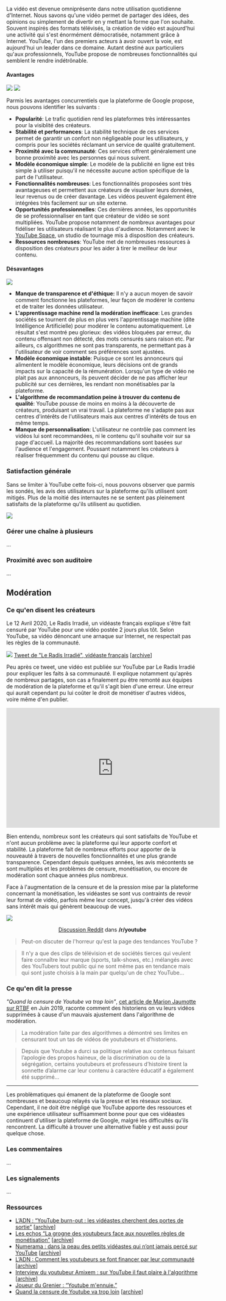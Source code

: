 La vidéo est devenue omniprésente dans notre utilisation quotidienne d'Internet. Nous savons qu'une vidéo permet de partager des idées, des opinions ou simplement de divertir en y mettant la forme que l'on souhaite. Souvent inspirés des formats télévisés, la création de vidéo est aujourd'hui une activité qui s'est énormément démocratisée, notamment grâce à Internet. YouTube, l'un des premiers acteurs à avoir ouvert la voie, est aujourd'hui un leader dans ce domaine. Autant destiné aux particuliers qu'aux professionnels, YouTube propose de nombreuses fonctionnalités qui semblent le rendre indétrônable.

#### Avantages

![](../assets/study_2.png)
![](../assets/study_3.png)

Parmis les avantages concurrentiels que la plateforme de Google propose, nous pouvons identifier les suivants :

- **Popularité**: Le trafic quotidien rend les plateformes très intéressantes pour la visiblité des créateurs.
- **Stabilité et performances**: La stabilité technique de ces services permet de garantir un confort non négligeable pour les utilisateurs, y compris pour les sociétés réclamant un service de qualité gratuitement.
- **Proximité avec la communauté**: Ces services offrent généralement une bonne proximité avec les personnes qui nous suivent.
- **Modèle économique simple**: Le modèle de la publicité en ligne est très simple à utiliser puisqu'il ne nécessite aucune action spécifique de la part de l'utilisateur.
- **Fonctionnalités nombreuses**: Les fonctionnalités proposées sont très avantageuses et permettent aux créateurs de visualiser leurs données, leur revenus ou de créer davantage. Les vidéos peuvent également être intégrées très facilement sur un site externe.
- **Opportunités professionnelles**: Ces dernières années, les opportunités de se professionnaliser en tant que créateur de vidéo se sont multipliées. YouTube propose notamment de nombreux avantages pour fidéliser les utilisateurs réalisant le plus d'audience. Notamment avec le [YouTube Space](https://www.youtube.com/space/), un studio de tournage mis à disposition des créateurs.
- **Ressources nombreuses**: YouTube met de nombreuses ressources à disposition des créateurs pour les aider à tirer le meilleur de leur contenu.

#### Désavantages

![](../assets/study_4.png)

- **Manque de transparence et d'éthique:** Il n'y a aucun moyen de savoir comment fonctionne les plateformes, leur façon de modérer le contenu et de traiter les données utilisateur.
- **L'apprentissage machine rend la modération inefficace**: Les grandes sociétés se tournent de plus en plus vers l'apprentissage machine (dite Intélligence Artificielle) pour modérer le contenu automatiquement. Le résultat s'est montré peu glorieux: des vidéos bloquées par erreur, du contenu offensant non détecté, des mots censurés sans raison etc. Par ailleurs, cs algorithmes ne sont pas transparents, ne permettant pas à l'utilisateur de voir comment ses préférences sont ajustées.
- **Modèle économique instable**: Puisque ce sont les annonceurs qui alimentent le modèle économique, leurs décisions ont de grands impacts sur la capacité de la rémunération. Lorsqu'un type de vidéo ne plait pas aux annonceurs, ils peuvent décider de ne pas afficher leur publicité sur ces dernières, les rendant non monétisables par la plateforme.
- **L'algorithme de recommandation peine à trouver du contenu de qualité**: YouTube pousse de moins en moins à la découverte de créateurs, produisant un vrai travail. La plateforme ne s'adapte pas aux centres d'intérêts de l'utilisateurs mais aux centres d'intérêts de tous en même temps.
- **Manque de personnalisation**: L'utilisateur ne contrôle pas comment les vidéos lui sont recommandées, ni le contenu qu'il souhaite voir sur sa page d'accueil. La majorité des recommandations sont basées sur l'audience et l'engagement. Poussant notamment les créateurs à réaliser fréquemment du contenu qui pousse au clique.

### Satisfaction générale

Sans se limiter à YouTube cette fois-ci, nous pouvons observer que parmis les sondés, les avis des utilisateurs sur la plateforme qu'ils utilisent sont mitigés. Plus de la moitié des internautes ne se sentent pas pleinement satisfaits de la plateforme qu'ils utilisent au quotidien.

![](../assets/study_5.png)



### Gérer une chaîne à plusieurs

...

### Proximité avec son auditoire

...

## Modération

### Ce qu'en disent les créateurs

Le 12 Avril 2020, Le Radis Irradié, un vidéaste français explique s'être fait censuré par YouTube pour une vidéo postée 2 jours plus tôt. Selon YouTube, sa vidéo dénoncant une arnaque sur Internet, ne respectait pas les règles de la communauté.

![](../assets/screenshot_4.png)
[Tweet de "Le Radis Irradié", vidéaste français][9] [[archive][9_archive]]

Peu après ce tweet, une vidéo est publiée sur YouTube par Le Radis Irradié pour expliquer les faits à sa communauté. Il explique notamment qu'après de nombreux partages, son cas a finalement pu être remonté aux équipes de modération de la plateforme et qu'il s'agit bien d'une erreur. Une erreur qui aurait cependant pu lui coûter le droit de monétiser d'autres vidéos, voire même d'en publier.

<div align="center"><iframe width="560" height="315" src="https://www.youtube-nocookie.com/embed/34-KiobBdDM" frameborder="0" allow="accelerometer; autoplay; encrypted-media; gyroscope; picture-in-picture" allowfullscreen></iframe>
</div>

Bien entendu, nombreux sont les créateurs qui sont satisfaits de YouTube et n'ont aucun problème avec la plateforme qui leur apporte confort et stabilité. La plateforme fait de nombreux efforts pour apporter de la nouveauté à travers de nouvelles fonctionnalités et une plus grande transparence. Cependant depuis quelques années, les avis mécontents se sont multipliés et les problèmes de censure, monétisation, ou encore de modération sont chaque années plus nombreux.

Face à l'augmentation de la censure et de la pression mise par la plateforme concernant la monétisation, les vidéastes se sont vus contraints de revoir leur format de vidéo, parfois même leur concept, jusqu'à créer des vidéos sans intérêt mais qui génèrent beaucoup de vues.

![](../assets/screenshot_8.png)
<div align="center"><a href="https://www.reddit.com/r/youtube/comments/79p77w/can_we_discuss_how_awful_the_yt_trending_page_has/">Discussion Reddit</a> dans <strong>/r/youtube</strong></div>

>Peut-on discuter de l'horreur qu'est la page des tendances YouTube ?

>Il n'y a que des clips de télévision et de sociétés tierces qui veulent faire connaître leur marque (sports, talk-shows, etc.) mélangés avec des YouTubers tout public qui ne sont même pas en tendance mais qui sont juste choisis à la main par quelqu'un de chez YouTube...

### Ce qu'en dit la presse

*"Quand la censure de Youtube va trop loin"*, [cet article de  Marion Jaumotte sur RTBF][10] en Juin 2019, raconte comment des historiens on vu leurs vidéos supprimées à cause d'un mauvais ajustement dans l'algorithme de modération.

>La modération faite par des algorithmes a démontré ses limites en censurant tout un tas de vidéos de youtubeurs et d’historiens.

>Depuis que Youtube a durci sa politique relative aux contenus faisant l’apologie des propos haineux, de la discrimination ou de la ségrégation, certains youtubeurs et professeurs d’histoire tirent la sonnette d’alarme car leur contenu à caractère éducatif a également été supprimé…

----

Les problèmatiques qui émanent de la plateforme de Google sont nombreuses et beaucoup relayés via la presse et les réseaux sociaux. Cependant, il ne doit être négligé que YouTube apporte des ressources et une expérience utilisateur suffisamment bonne pour que ces vidéastes continuent d'utiliser la plateforme de Google, malgré les difficultés qu'ils rencontrent. La difficulté à trouver une alternative fiable y est aussi pour quelque chose.

### Les commentaires

...

### Les signalements

...

### Ressources

- [L’ADN : “YouTube burn-out : les vidéastes cherchent des portes de sortie”][1] [[archive][1_archive]]
- [Les echos “La grogne des youtubeurs face aux nouvelles règles de monétisation”][2] [[archive][3_archive]]
- [Numerama : dans la peau des petits vidéastes qui n’ont jamais percé sur YouTube][3] [[archive][3_archive]]
- [L’ADN : Comment les youtubeurs se font financer par leur communauté][4] [[archive][4_archive]]
- [Interview du youtubeur Amixem : sur YouTube il faut plaire à l'algorithme][5] [[archive][5_archive]]
- [Joueur du Grenier : “Youtube m'ennuie.”][6]
- [Quand la censure de Youtube va trop loin][10] [[archive][10_archive]]

[1]:https://www.ladn.eu/media-mutants/tv-et-nouvelles-images/comment-youtubeurs-font-financer-communaute/
[1_archive]:https://www.ladn.eu/media-mutants/tv-et-nouvelles-images/comment-youtubeurs-font-financer-communaute/

[2]:https://start.lesechos.fr/innovations-startups/tech-futur/la-grogne-des-youtubeurs-face-aux-nouvelles-regles-de-monetisation-11623.php
[2_archive]:https://start.lesechos.fr/innovations-startups/tech-futur/la-grogne-des-youtubeurs-face-aux-nouvelles-regles-de-monetisation-11623.php

[3]:https://www.numerama.com/pop-culture/510021-remuneration-difficile-manque-de-reconnaissance-les-petits-videastes-ont-le-blues-sur-youtube.html
[3_archive]:https://www.numerama.com/pop-culture/510021-remuneration-difficile-manque-de-reconnaissance-les-petits-videastes-ont-le-blues-sur-youtube.html

[4]:https://www.ladn.eu/media-mutants/tv-et-nouvelles-images/comment-youtubeurs-font-financer-communaute/
[4_archive]:https://www.ladn.eu/media-mutants/tv-et-nouvelles-images/comment-youtubeurs-font-financer-communaute/

[5]:https://www.ladn.eu/media-mutants/tv-et-nouvelles-images/amixem-youtube-surtout-plaire-algorithme/
[5_archive]:https://www.ladn.eu/media-mutants/tv-et-nouvelles-images/amixem-youtube-surtout-plaire-algorithme/

[6]:https://www.youtube.com/watch?v=dZOpobOhOEc

[7]:https://twitter.com/_Amixem/status/953612321707917312
[7_archive]:https://web.archive.org/web/20200418145846/https://twitter.com/_Amixem/status/953612321707917312

[8]:https://www.forbes.com/sites/natalierobehmed/2018/12/03/how-youtube-star-logan-paul-made-14-5-million-amid-scandal/#3ca134026b2d

[9]:https://twitter.com/LeRadisIrradie/status/1249248845172805632
[9_archive]:https://web.archive.org/web/20200412085741/https:/twitter.com/LeRadisIrradie/status/1249248845172805632

[10]:https://www.rtbf.be/culture/article/detail_quand-la-censure-de-youtube-va-trop-loin-marion-jaumotte?id=10257454
[10_archive]:https://www.rtbf.be/culture/article/detail_quand-la-censure-de-youtube-va-trop-loin-marion-jaumotte?id=10257454
